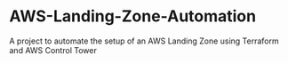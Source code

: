# AWS-Landing-Zone-Automation
A project to automate the setup of an AWS Landing Zone using Terraform and AWS Control Tower
